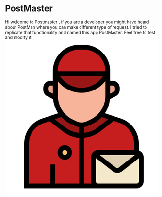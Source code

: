 # PostMaster
Hi welcome to Postmaster , if you are a developer you might have heard about PostMan where you can make different type of request. I tried to replicate that functionality and named this app PostMaster. Feel free to test and modify it.
![icon4](icon4.png)
